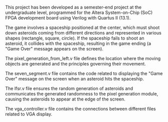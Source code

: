 This project has been developed as a semester-end project at the undergraduate level, programmed for the Altera System-on-Chip (SoC) FPGA development board using Verilog with Quartus II (13.1).

The game involves a spaceship positioned at the center, which must shoot down asteroids coming from different directions and represented in various shapes (rectangle, square, circle). If the spaceship fails to shoot an asteroid, it collides with the spaceship, resulting in the game ending (a "Game Over" message appears on the screen).

The pixel_generation_from_left.v file defines the location where the moving objects are generated and the principles governing their movement.

The seven_segment.v file contains the code related to displaying the "Game Over" message on the screen when an asteroid hits the spaceship.

The lfsr.v file ensures the random generation of asteroids and communicates the generated randomness to the pixel generation module, causing the asteroids to appear at the edge of the screen.

The vga_controller.v file contains the connections between different files related to VGA display.
